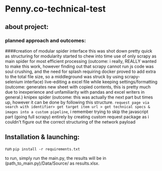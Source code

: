 # Penny.co-technical-test

## about project:
### planned approach and outcomes:
####creation of modular spider interface
this was shot down pretty quick as structuring for modularity started to chew into time
use of only scrapy as main spider for most efficient processing (outcome: i really, REALLY wanted to make this work, however finding out that scrapy cannot run js code was soul crushing, and the need for splash requiring docker proved to add extra to the total file size, so a middleground was struck by using scrapy-selenium interface)
live-editing a excel file while keeping settings/formatting 
(outcome: generates new sheet with copied contents, this is pretty much due to inexperience and unfamiliarity with pandas and excel writers in general.)
knipex spider (outcome: this was actually the next part but times up, however it can be done by following this structure. ```request page via search with identifier> get target item url > get technical specs & images into a custom pipeline```, i remember trying to skip the javascript part (going full scrapy) entirely by creating custom request package as i couldn't figure out the correct structuring of the network payload 
## Installation & launching:
run `pip install -r requirements.txt`

to run, simply run the main.py, the results will be in (path_to_main.py)/Data/Source/ as results.xlsx.
